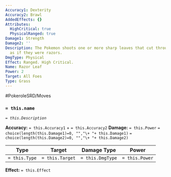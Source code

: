 ```yaml
---
Accuracy1: Dexterity
Accuracy2: Brawl
AddedEffects: {}
Attributes:
  HighCritical: true
  PhysicalRanged: true
Damage1: Strength
Damage2: ''
Description: The Pokemon shoots one or more sharp leaves that cut through all targets
  as if they were razors.
DmgType: Physical
Effect: Ranged. High Critical.
Name: Razor Leaf
Power: 2
Target: All Foes
Type: Grass
---
```


#PokeroleSRD/Moves

### `= this.name` 
*`= this.Description`*

**Accuracy:** `= this.Accuracy1` + `= this.Accuracy2`
**Damage:** `= this.Power` `= choice(length(this.Damage1)=0, "","\+ "+ this.Damage1)` `= choice(length(this.Damage2)=0, "","\+ "+ this.Damage2)`

| Type          | Target          | Damage Type          | Power          |
| ------------- | --------------- | ---------------- | -------------- |
| `= this.Type` | `= this.Target` | `= this.DmgType` | `= this.Power` | 

**Effect:** `= this.Effect`